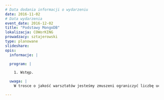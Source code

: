 ```yaml
---
# Data dodania informacji o wydarzeniu
date: 2016-11-02
# Data wydarzenia
event_date: 2016-12-02
title: "Podstawy MongoDB"
lokalizacja: COWorKING
prowadzacy: sztajerowski
type: planowane
slideshare:
opis:
  informacje: |

  program: |

    1. Wstęp.

  uwaga: |
    W trosce o jakość warsztatów jesteśmy zmuszeni ograniczyć liczbę uczestników. **Kwalifikacja odbywa się na podstawie odpowiedzi udzielonych w formularzu zgłoszeniowym oraz - w dalszym kroku - kolejności zgłoszeń.** Potwierdzenie udziału w warsztatach wraz z instrukcją przygotowania środowiska otrzymasz najpóźniej na 7 dni przed planowaną datą wydarzenia.

---
```

